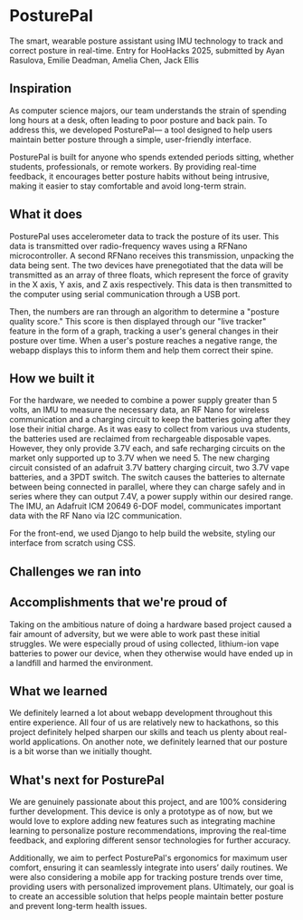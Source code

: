# PosturePal 
The smart, wearable posture assistant using IMU technology to track and correct posture in real-time.
Entry for HooHacks 2025, submitted by Ayan Rasulova, Emilie Deadman, Amelia Chen, Jack Ellis

## Inspiration
As computer science majors, our team understands the strain of spending long hours at a desk, often leading to poor posture and back pain. To address this, we developed PosturePal— a tool designed to help users maintain better posture through a simple, user-friendly interface.

PosturePal is built for anyone who spends extended periods sitting, whether students, professionals, or remote workers. By providing real-time feedback, it encourages better posture habits without being intrusive, making it easier to stay comfortable and avoid long-term strain.

## What it does
PosturePal uses accelerometer data to track the posture of its user. This data is transmitted over radio-frequency waves using a RFNano microcontroller. A second RFNano receives this transmission, unpacking the data being sent. The two devices have prenegotiated that the data will be transmitted as an array of three floats, which represent the force of gravity in the X axis, Y axis, and Z axis respectively. This data is then transmitted to the computer using serial communication through a USB port. 

Then, the numbers are ran through an algorithm to determine a "posture quality score." This score is then displayed through our "live tracker" feature in the form of a graph, tracking a user's general changes in their posture over time. When a user's posture reaches a negative range, the webapp displays this to inform them and help them correct their spine. 

## How we built it
For the hardware, we needed to combine a power supply greater than 5 volts, an IMU to measure the necessary data, an RF Nano for wireless communication and a charging circuit to keep the batteries going after they lose their initial charge. As it was easy to collect from various uva students, the batteries used are reclaimed from rechargeable disposable vapes. However, they only provide 3.7V each, and safe recharging circuits on the market only supported up to 3.7V when we need 5. The new charging circuit consisted of an adafruit 3.7V battery charging circuit, two 3.7V vape batteries, and a 3PDT switch. The switch causes the batteries to alternate between being connected in parallel, where they can charge safely and in series where they can output 7.4V, a power supply within our desired range. The IMU, an Adafruit ICM 20649 6-DOF model, communicates important data with the RF Nano via I2C communication. 

For the front-end, we used Django to help build the website, styling our interface from scratch using CSS. 

## Challenges we ran into

## Accomplishments that we're proud of
Taking on the ambitious nature of doing a hardware based project caused a fair amount of adversity, but we were able to work past these initial struggles. We were especially proud of using collected, lithium-ion vape batteries to power our device, when they otherwise would have ended up in a landfill and harmed the environment. 

## What we learned
We definitely learned a lot about webapp development throughout this entire experience. All four of us are relatively new to hackathons, so this project definitely helped sharpen our skills and teach us plenty about real-world applications. On another note, we definitely learned that our posture is a bit worse than we initially thought. 

## What's next for PosturePal
We are genuinely passionate about this project, and are 100% considering further development. This device is only a prototype as of now, but we would love to explore adding new features such as integrating machine learning to personalize posture recommendations, improving the real-time feedback, and exploring different sensor technologies for further accuracy.

Additionally, we aim to perfect PosturePal's ergonomics for maximum user comfort, ensuring it can seamlessly integrate into users’ daily routines. We were also considering a mobile app for tracking posture trends over time, providing users with personalized improvement plans. Ultimately, our goal is to create an accessible solution that helps people maintain better posture and prevent long-term health issues.



